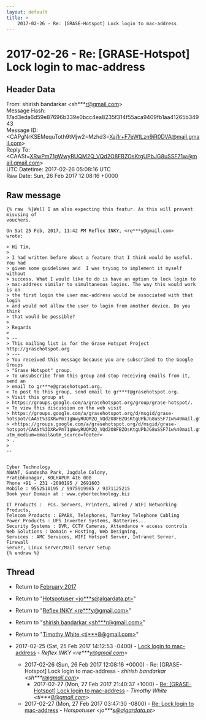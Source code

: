 ```yaml
---
layout: default
title: >
    2017-02-26 - Re: [GRASE-Hotspot] Lock login to mac-address
---
```


# 2017-02-26 - Re: [GRASE-Hotspot] Lock login to mac-address

## Header Data

From: shirish bandarkar \<sh***r@gmail.com\><br>
Message Hash: 17ad3eda6d59e87696b339e0bcc4ea8235f314f55aca9409fb1aa41265b34943<br>
Message ID: \<CAPgNrKSEMequToth9tMjw2=Mzhd3=Xaj1r+F7eWtLzn9iR0DVA@mail.gmail.com\><br>
Reply To: \<CAASt=XRwPm71gWwyRUQM2Q_VQd2O8FBZOsKtgUPbJG8uSSF71w@mail.gmail.com\><br>
UTC Datetime: 2017-02-26 05:08:16 UTC<br>
Raw Date: Sun, 26 Feb 2017 12:08:16 +0000<br>

## Raw message

```
{% raw  %}Well I am also expecting this featur. As this will prevent misusing of
vouchers.

On Sat 25 Feb, 2017, 11:42 PM Reflex INKY, <re***y@gmail.com>
wrote:

> Hi Tim,
>
> I had written before about a feature that I think would be useful. You had
> given some guidelines and  I was trying to implement it myself without
> success. What I would like to do is have an option to lock login to
> mac-address similar to simultaneous logins. The way this would work is on
> the first login the user mac-address would be associated with that login
> and would not allow the user to login from another device. Do you think
> that would be possible?
>
> Regards
>
> --
> This mailing list is for the Grase Hotspot Project http://grasehotspot.org
> ---
> You received this message because you are subscribed to the Google Groups
> "Grase Hotspot" group.
> To unsubscribe from this group and stop receiving emails from it, send an
> email to gr***e@grasehotspot.org.
> To post to this group, send email to gr***t@grasehotspot.org.
> Visit this group at
> https://groups.google.com/a/grasehotspot.org/group/grase-hotspot/.
> To view this discussion on the web visit
> https://groups.google.com/a/grasehotspot.org/d/msgid/grase-hotspot/CAASt%3DXRwPm71gWwyRUQM2Q_VQd2O8FBZOsKtgUPbJG8uSSF71w%40mail.gmail.com
> <https://groups.google.com/a/grasehotspot.org/d/msgid/grase-hotspot/CAASt%3DXRwPm71gWwyRUQM2Q_VQd2O8FBZOsKtgUPbJG8uSSF71w%40mail.gmail.com?utm_medium=email&utm_source=footer>
> .
>
-- 


Cyber Technology
ANANT, Gundesha Park, Jagdale Colony,
Pratibhanagar, KOLHAPUR 416 008
Phone +91 - 231 -2690195 / 2691603
Mobile : 9552510195 / 9975919985 / 9371125215
Book your Domain at : www.cybertechnology.biz

IT Products :  PCs. Servers, Printers, Wired / WIFI Networking Products,
Telecom Products : EPABX, Telephones, Turnkey Telephone Cabling
Power Products : UPS Inverter Systems, Batteries...
Security Systems : DVR, CCTV Cameras, Attendance + access controls
Web Solutions : Domain + Hosting, Web Designing,
Services : AMC Services, WIFI Hotspot Server, Intranet Server, Firewall
Server, Linux Server/Mail server Setup
{% endraw %}
```

## Thread

+ Return to [February 2017](/archive/2017/02)

+ Return to "[Hotspotuser <jo***s<span>@</span>algardata.pt>](/authors/jo___s_at_algardata_pt)"
+ Return to "[Reflex INKY <re***y<span>@</span>gmail.com>](/authors/re___y_at_gmail_com)"
+ Return to "[shirish bandarkar <sh***r<span>@</span>gmail.com>](/authors/sh___r_at_gmail_com)"
+ Return to "[Timothy White <ti***8<span>@</span>gmail.com>](/authors/ti___8_at_gmail_com)"

+ 2017-02-25 (Sat, 25 Feb 2017 14:12:53 -0400) - [Lock login to mac-address](/archive/2017/02/2bc18b6532854bc907987a153a0ea79cd13bb0619d7e236831b7b92aef29ef49) - _Reflex INKY \<re***y@gmail.com\>_
  + 2017-02-26 (Sun, 26 Feb 2017 12:08:16 +0000) - Re: [GRASE-Hotspot] Lock login to mac-address - _shirish bandarkar \<sh***r@gmail.com\>_
    + 2017-02-27 (Mon, 27 Feb 2017 21:40:37 +1000) - [Re: [GRASE-Hotspot] Lock login to mac-address](/archive/2017/02/087227c73d21e33b59afeed6fdae4604425785cfe332632209fc44753044b93e) - _Timothy White \<ti***8@gmail.com\>_
  + 2017-02-27 (Mon, 27 Feb 2017 03:47:30 -0800) - [Re: Lock login to mac-address](/archive/2017/02/a451f6a6adc672756db16af8ea6070e7368876381fb6df837d58d2be9352deb7) - _Hotspotuser \<jo***s@algardata.pt\>_

